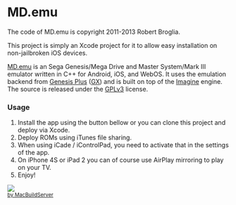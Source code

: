 # MD.emu #

The code of MD.emu is copyright 2011-2013 Robert Broglia.

This project is simply an Xcode project for it to allow easy
installation on non-jailbroken iOS devices.


[MD.emu][1] is an Sega Genesis/Mega Drive and Master System/Mark III 
emulator written in C++ for Android, iOS, and WebOS. It uses the
emulation backend from [Genesis Plus][3] ([GX][4]) and is built on top of
the [Imagine][5] engine. The source is released under the [GPLv3][2] license.

### Usage ###

1. Install the app using the button bellow or you can clone this project and deploy via Xcode.
2. Deploy ROMs using iTunes file sharing.
3. When using iCade / iControlPad, you need to activate that in the
settings of the app.
4. On iPhone 4S or iPad 2 you can of course use AirPlay mirroring to
play on your TV.
5. Enjoy!

<!-- MacBuildServer Install Button -->
<div class="macbuildserver-block">
    <a class="macbuildserver-button" href="http://macbuildserver.com/project/github/build/?xcode_project=MD.xcodeproj&amp;target=MD&amp;repo_url=https%3A%2F%2Fgithub.com%2Falexey12424323%2FMD.emu&amp;build_conf=Release" target="_blank"><img src="http://com.macbuildserver.github.s3-website-us-east-1.amazonaws.com/button_up.png"/></a><br/><sup><a href="http://macbuildserver.com/github/opensource/" target="_blank">by MacBuildServer</a></sup>
</div>
<!-- MacBuildServer Install Button -->

[1]: http://www.explusalpha.com/home/md-emu
[2]: http://www.gnu.org/licenses/gpl.html
[3]: http://cgfm2.emuviews.com/genplus.php
[4]: http://code.google.com/p/genplus-gx/
[5]: http://www.explusalpha.com/home/imagine
